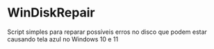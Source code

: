 # WinDiskRepair
Script simples para reparar possíveis erros no disco que podem estar causando tela azul no Windows 10 e 11
